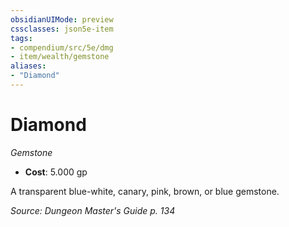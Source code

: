 ```yaml
---
obsidianUIMode: preview
cssclasses: json5e-item
tags:
- compendium/src/5e/dmg
- item/wealth/gemstone
aliases: 
- "Diamond"
---
```

# Diamond
*Gemstone*  

- **Cost**: 5.000 gp

A transparent blue-white, canary, pink, brown, or blue gemstone.

*Source: Dungeon Master's Guide p. 134*